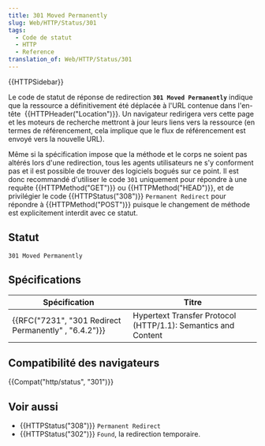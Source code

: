 ```yaml
---
title: 301 Moved Permanently
slug: Web/HTTP/Status/301
tags:
  - Code de statut
  - HTTP
  - Reference
translation_of: Web/HTTP/Status/301
---
```

{{HTTPSidebar}}

Le code de statut de réponse de redirection **`301 Moved Permanently`** indique que la ressource a définitivement été déplacée à l'URL contenue dans l'en-tête  {{HTTPHeader("Location")}}. Un navigateur redirigera vers cette page et les moteurs de recherche mettront à jour leurs liens vers la ressource (en termes de référencement, cela implique que le flux de référencement est envoyé vers la nouvelle URL).

Même si la spécification impose que la méthode et le corps ne soient pas altérés lors d'une redirection, tous les agents utilisateurs ne s'y conforment pas et il est possible de trouver des logiciels bogués sur ce point. Il est donc recommandé d'utiliser le code `301` uniquement pour répondre à une requête {{HTTPMethod("GET")}} ou {{HTTPMethod("HEAD")}}, et de privilégier le code {{HTTPStatus("308")}} `Permanent Redirect` pour répondre à {{HTTPMethod("POST")}} puisque le changement de méthode est explicitement interdit avec ce statut.

## Statut

    301 Moved Permanently

## Spécifications

| Spécification                                                            | Titre                                                         |
| ------------------------------------------------------------------------ | ------------------------------------------------------------- |
| {{RFC("7231", "301 Redirect Permanently" , "6.4.2")}} | Hypertext Transfer Protocol (HTTP/1.1): Semantics and Content |

## Compatibilité des navigateurs

{{Compat("http/status", "301")}}

## Voir aussi

- {{HTTPStatus("308")}} `Permanent Redirect`
- {{HTTPStatus("302")}} `Found`, la redirection temporaire.

